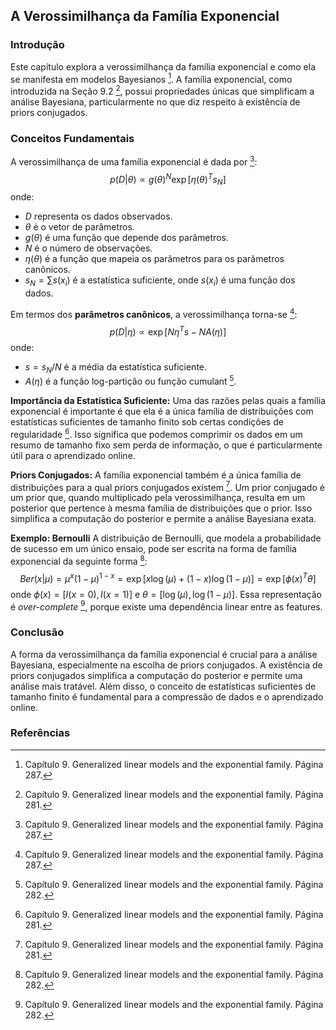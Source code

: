 ## A Verossimilhança da Família Exponencial

### Introdução
Este capítulo explora a verossimilhança da família exponencial e como ela se manifesta em modelos Bayesianos [^9]. A família exponencial, como introduzida na Seção 9.2 [^1], possui propriedades únicas que simplificam a análise Bayesiana, particularmente no que diz respeito à existência de priors conjugados.

### Conceitos Fundamentais
A verossimilhança de uma família exponencial é dada por [^9]:
$$ p(D|\theta) \propto g(\theta)^N \exp[\eta(\theta)^T s_N] $$
onde:
- $D$ representa os dados observados.
- $\theta$ é o vetor de parâmetros.
- $g(\theta)$ é uma função que depende dos parâmetros.
- $N$ é o número de observações.
- $\eta(\theta)$ é a função que mapeia os parâmetros para os parâmetros canônicos.
- $s_N = \sum s(x_i)$ é a estatística suficiente, onde $s(x_i)$ é uma função dos dados.

Em termos dos **parâmetros canônicos**, a verossimilhança torna-se [^9]:
$$ p(D|\eta) \propto \exp[N \eta^T s - N A(\eta)] $$
onde:
- $s = s_N/N$ é a média da estatística suficiente.
- $A(\eta)$ é a função log-partição ou função cumulant [^2].

**Importância da Estatística Suficiente:** Uma das razões pelas quais a família exponencial é importante é que ela é a única família de distribuições com estatísticas suficientes de tamanho finito sob certas condições de regularidade [^1]. Isso significa que podemos comprimir os dados em um resumo de tamanho fixo sem perda de informação, o que é particularmente útil para o aprendizado online.

**Priors Conjugados:** A família exponencial também é a única família de distribuições para a qual priors conjugados existem [^1]. Um prior conjugado é um prior que, quando multiplicado pela verossimilhança, resulta em um posterior que pertence à mesma família de distribuições que o prior. Isso simplifica a computação do posterior e permite a análise Bayesiana exata.

**Exemplo: Bernoulli**
A distribuição de Bernoulli, que modela a probabilidade de sucesso em um único ensaio, pode ser escrita na forma de família exponencial da seguinte forma [^2]:
$$Ber(x|\mu) = \mu^x (1-\mu)^{1-x} = \exp[x\log(\mu) + (1-x)\log(1-\mu)] = \exp[\phi(x)^T\theta]$$
onde $\phi(x) = [I(x=0), I(x=1)]$ e $\theta = [\log(\mu), \log(1-\mu)]$. Essa representação é *over-complete* [^2], porque existe uma dependência linear entre as features.

### Conclusão
A forma da verossimilhança da família exponencial é crucial para a análise Bayesiana, especialmente na escolha de priors conjugados. A existência de priors conjugados simplifica a computação do posterior e permite uma análise mais tratável. Além disso, o conceito de estatísticas suficientes de tamanho finito é fundamental para a compressão de dados e o aprendizado online.

### Referências
[^1]: Capítulo 9. Generalized linear models and the exponential family. Página 281.
[^2]: Capítulo 9. Generalized linear models and the exponential family. Página 282.
[^9]: Capítulo 9. Generalized linear models and the exponential family. Página 287.
<!-- END -->
